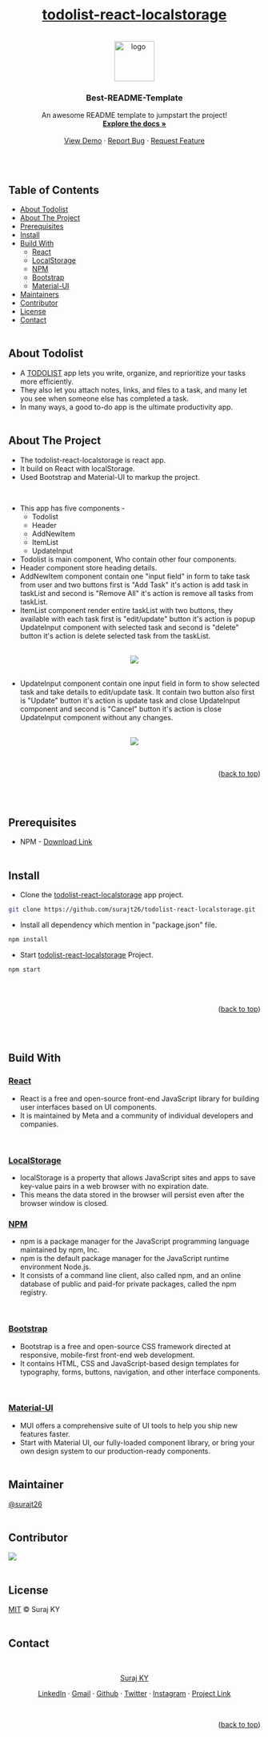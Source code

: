 <div id="top"></div>

<div align="center">
    <h1>
        <a href="https://github.com/surajt26/todolist-react-localstorage.git">todolist-react-localstorage</a>
    </h1>
    <br />
    <a href="https://github.com/surajt26/todolist-react-localstorage.git">
        <img src="/images/readmeLogo.png" alt="logo" width="80" height="80">
    </a>
    <br />
    <h3 align="center">Best-README-Template</h3>
    <p align="center">An awesome README template to jumpstart the project!
        <br />
        <a href="https://github.com/surajt26/todolist-react-localstorage">
            <strong>Explore the docs »</strong>
        </a>
        <br /><br />
        <a href="https://github.com/surajt26/todolist-react-localstorage">View Demo</a> ·
        <a href="https://github.com/surajt26/todolist-react-localstorage/issues">Report Bug</a> ·
        <a href="https://github.com/surajt26/todolist-react-localstorage/issues">Request Feature</a>
    </p>
</div>
<br /><br />

## Table of Contents

* [About Todolist](#about-todolist)<br />
* [About The Project](#about-the-project)<br />
* [Prerequisites](#prerequisites)<br />
* [Install](#install)<br />
* [Build With](#build-with)
  - [React](#react)
  - [LocalStorage](#localStorage)
  - [NPM](#npm)
  - [Bootstrap](#bootstrap)
  - [Material-UI](#material)
* [Maintainers](#maintainer)<br />
* [Contributor](#contributor)<br />
* [License](#license)<br />
* [Contact](#contact)
<br /><br />

<!------------------ About Todolist ------------------>
## About Todolist

- A [TODOLIST](https://en.wikipedia.org/wiki/Wikipedia:To-do_list) app lets you write, organize, and reprioritize your tasks more efficiently.
- They also let you attach notes, links, and files to a task, and many let you see when someone else has completed a task.
- In many ways, a good to-do app is the ultimate productivity app.
<br /><br />

<!------------------ About The Project ------------------>
## About The Project
- The todolist-react-localstorage is react app.
- It build on React with localStorage.
- Used Bootstrap and Material-UI to markup the project.
<br />

- This app has five components -
    - Todolist
    - Header
    - AddNewItem
    - ItemList
    - UpdateInput
- Todolist is main component, Who contain other four components.</li>
- Header component store heading details.
- AddNewItem component contain one "input field" in form to take task from user and two buttons first is "Add Task" it's action is add task in taskList and second is "Remove All" it's action is remove all tasks from taskList.
- ItemList component render entire taskList with two buttons, they available with each task first is "edit/update" button it's action is popup UpdateInput component with selected task and second is "delete" button it's action is delete selected task from the taskList.
<br />
<div align="center">
    <img src="/images/taskLogoFront.png">
</div>
<br />

- UpdateInput component contain one input field in form to show selected task and take details to edit/update task. It contain two button also first is "Update" button it's action is update task and close UpdateInput component and second is "Cancel" button it's action is close UpdateInput component without any changes.
<br />

<div align="center">
    <img src="/images/taskLogoPopup.png">
</div>
<br /><br />

<!------------------ BookMark ------------------>
<p align="right">(<a href="#top">back to top</a>)</p>
<br /><br />

<!------------------ Prerequisites ------------------>
## Prerequisites

- NPM - [Download Link](https://docs.npmjs.com/downloading-and-installing-node-js-and-npm)
<br /><br />

<!------------------ Install ------------------>
## Install

- Clone the <a href="https://github.com/surajt26/todolist-react-localstorage.git">todolist-react-localstorage</a> app project.

```sh
git clone https://github.com/surajt26/todolist-react-localstorage.git
```
- Install all dependency which mention in "package.json" file.
```sh
npm install
```
- Start <a href="https://github.com/surajt26/todolist-react-localstorage.git">todolist-react-localstorage</a> Project.
```sh
npm start
```
<br /><br />

<!------------------ BookMark ------------------>
<p align="right">(<a href="#top">back to top</a>)</p>
<br /><br />

<!------------------ Build With ------------------>
## Build With

<h3 id="react"><a href="https://reactjs.org/">React</a></h3>

- React is a free and open-source front-end JavaScript library for building user interfaces based on UI components.
- It is maintained by Meta and a community of individual developers and companies.
<br>

<h3 id="localStorage"><a href="https://www.google.com/search?q=waht+is+localstorage+javascript&sxsrf=ALiCzsbHRVZciXqQ0O8TKYsIR5HQvobFEg%3A1659001943418&ei=V1ziYsmNGbaNseMPnIifgAo&ved=0ahUKEwiJlZPsp5v5AhW2RmwGHRzEB6AQ4dUDCA4&uact=5&oq=waht+is+localstorage+javascript&gs_lcp=Cgdnd3Mtd2l6EAMyBggAEB4QDTIFCAAQhgMyBQgAEIYDMgUIABCGAzIFCAAQhgMyBQgAEIYDOgcIABBHELADOgcIABCwAxBDOg0ILhDHARDRAxCwAxBDOggIABAeEAgQDUoECEEYAEoECEYYAFCRBVjbDmDPEmgBcAF4AIABqAGIAeQJkgEDMC44mAEAoAEByAEKwAEB&sclient=gws-wiz">LocalStorage</a></h3>

- localStorage is a property that allows JavaScript sites and apps to save key-value pairs in a web browser with no expiration date.
- This means the data stored in the browser will persist even after the browser window is closed.

<h3 id="npm"><a href="https://www.npmjs.com/">NPM</a></h3>

- npm is a package manager for the JavaScript programming language maintained by npm, Inc.
- npm is the default package manager for the JavaScript runtime environment Node.js.
- It consists of a command line client, also called npm, and an online database of public and paid-for private packages, called the npm registry.
<br />

<h3 id="bootstrap"><a href="https://getbootstrap.com/">Bootstrap</a></h3>

- Bootstrap is a free and open-source CSS framework directed at responsive, mobile-first front-end web development.
- It contains HTML, CSS and JavaScript-based design templates for typography, forms, buttons, navigation, and other interface components.
<br />

<h3 id="material"><a href="https://mui.com/">Material-UI</a></h3>

- MUI offers a comprehensive suite of UI tools to help you ship new features faster.
- Start with Material UI, our fully-loaded component library, or bring your own design system to our production-ready components.
<br /><br />

<!------------------ Maintainer ------------------>
## Maintainer
[@surajt26](https://github.com/surajt26)
<br /><br />

<!------------------ Contributor ------------------>
## Contributor

[![](https://github.com/surajt26.png?size=50)](https://github.com/surajt26)
<br /><br />

<!------------------ License ------------------>
## License

[MIT](LICENSE) © Suraj KY
<br /><br />

<!------------------ Contact ------------------>
## Contact
<br />

<p align="center"><a href="https://www.linkedin.com/in/surajt26">Suraj KY</a></p>
<p align="center">
    <a href="https://www.linkedin.com/in/surajt26">LinkedIn</a> ·
    <a href="mailto:face.surajyadav@gmail.com">Gmail</a> ·
    <a href="https://github.com/surajt26">Github</a> ·
    <a href="https://twitter.com/surajt26">Twitter</a> ·
    <a href="https://instagram.com/surajt26">Instagram</a> ·
    <a href="https://github.com/surajt26/todolist-react-localstorage">Project Link</a>
</p>
<br />

<!------------------ BookMark ------------------>
<p align="right">(<a href="#top">back to top</a>)</p>
